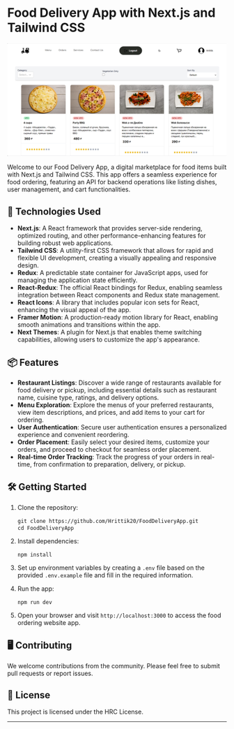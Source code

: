 # Food Delivery App with Next.js and Tailwind CSS

![Food Delivery App Screenshot](/public/foodDevPage.PNG)

Welcome to our Food Delivery App, a digital marketplace for food items built with Next.js and Tailwind CSS. This app offers a seamless experience for food ordering, featuring an API for backend operations like listing dishes, user management, and cart functionalities.

## 🚀 Technologies Used

- **Next.js**: A React framework that provides server-side rendering, optimized routing, and other performance-enhancing features for building robust web applications.
- **Tailwind CSS**: A utility-first CSS framework that allows for rapid and flexible UI development, creating a visually appealing and responsive design.
- **Redux**: A predictable state container for JavaScript apps, used for managing the application state efficiently.
- **React-Redux**: The official React bindings for Redux, enabling seamless integration between React components and Redux state management.
- **React Icons**: A library that includes popular icon sets for React, enhancing the visual appeal of the app.
- **Framer Motion**: A production-ready motion library for React, enabling smooth animations and transitions within the app.
- **Next Themes**: A plugin for Next.js that enables theme switching capabilities, allowing users to customize the app's appearance.

## 📦 Features

- **Restaurant Listings**: Discover a wide range of restaurants available for food delivery or pickup, including essential details such as restaurant name, cuisine type, ratings, and delivery options.
- **Menu Exploration**: Explore the menus of your preferred restaurants, view item descriptions, and prices, and add items to your cart for ordering.
- **User Authentication**: Secure user authentication ensures a personalized experience and convenient reordering.
- **Order Placement**: Easily select your desired items, customize your orders, and proceed to checkout for seamless order placement.
- **Real-time Order Tracking**: Track the progress of your orders in real-time, from confirmation to preparation, delivery, or pickup.

## 🛠️ Getting Started

1. Clone the repository:
   ```
   git clone https://github.com/Hrittik20/FoodDeliveryApp.git
   cd FoodDeliveryApp
   ```

2. Install dependencies:
   ```
   npm install
   ```

3. Set up environment variables by creating a `.env` file based on the provided `.env.example` file and fill in the required information.

4. Run the app:
   ```
   npm run dev
   ```

5. Open your browser and visit `http://localhost:3000` to access the food ordering website app.

## 🖥️ Contributing

We welcome contributions from the community. Please feel free to submit pull requests or report issues.

## 📝 License

This project is licensed under the HRC License.

---